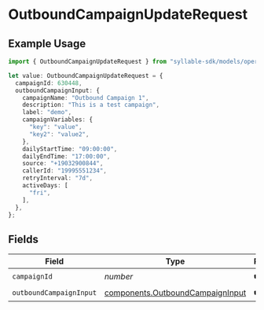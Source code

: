 # OutboundCampaignUpdateRequest

## Example Usage

```typescript
import { OutboundCampaignUpdateRequest } from "syllable-sdk/models/operations";

let value: OutboundCampaignUpdateRequest = {
  campaignId: 630448,
  outboundCampaignInput: {
    campaignName: "Outbound Campaign 1",
    description: "This is a test campaign",
    label: "demo",
    campaignVariables: {
      "key": "value",
      "key2": "value2",
    },
    dailyStartTime: "09:00:00",
    dailyEndTime: "17:00:00",
    source: "+19032900844",
    callerId: "19995551234",
    retryInterval: "7d",
    activeDays: [
      "fri",
    ],
  },
};
```

## Fields

| Field                                                                                | Type                                                                                 | Required                                                                             | Description                                                                          |
| ------------------------------------------------------------------------------------ | ------------------------------------------------------------------------------------ | ------------------------------------------------------------------------------------ | ------------------------------------------------------------------------------------ |
| `campaignId`                                                                         | *number*                                                                             | :heavy_check_mark:                                                                   | N/A                                                                                  |
| `outboundCampaignInput`                                                              | [components.OutboundCampaignInput](../../models/components/outboundcampaigninput.md) | :heavy_check_mark:                                                                   | N/A                                                                                  |